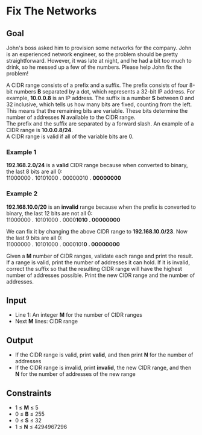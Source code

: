 # Fix The Networks

## Goal

John's boss asked him to provision some networks for the company. John is an
experienced network engineer, so the problem should be pretty straightforward.
However, it was late at night, and he had a bit too much to drink, so he messed
up a few of the numbers. Please help John fix the problem!

A CIDR range consists of a prefix and a suffix. The prefix consists of four
8-bit numbers **B** separated by a dot, which represents a 32-bit IP address.
For example, **10.0.0.8** is an IP address. The suffix is a number **S** between
0 and 32 inclusive, which tells us how many bits are fixed, counting from the
left. This means that the remaining bits are variable. These bits determine the
number of addresses **N** available to the CIDR range. \
The prefix and the suffix are separated by a forward slash. An example of a CIDR
range is **10.0.0.8/24**. \
A CIDR range is valid if all of the variable bits are 0.

### Example 1

**192.168.2.0/24** is a **valid** CIDR range because when converted to binary,
the last 8 bits are all 0: \
11000000 . 10101000 . 00000010 . **00000000**

### Example 2

**192.168.10.0/20** is an **invalid** range because when the prefix is converted
to binary, the last 12 bits are not all 0: \
11000000 . 10101000 . 0000**1010 . 00000000**

We can fix it by changing the above CIDR range to **192.168.10.0/23**. Now the
last 9 bits are all 0: \
11000000 . 10101000 . 0000101**0 . 00000000**

Given a **M** number of CIDR ranges, validate each range and print the result.
If a range is valid, print the number of addresses it can hold. If it is
invalid, correct the suffix so that the resulting CIDR range will have the
highest number of addresses possible. Print the new CIDR range and the number of
addresses.

## Input

-   Line 1: An integer **M** for the number of CIDR ranges
-   Next **M** lines: CIDR range

## Output

-   If the CIDR range is valid, print **valid**, and then print **N** for the
    number of addresses
-   If the CIDR range is invalid, print **invalid**, the new CIDR range, and
    then **N** for the number of addresses of the new range

## Constraints

-   1 &leq; **M** &leq; 5
-   0 &leq; **B** &leq; 255
-   0 &leq; **S** &leq; 32
-   1 &leq; **N** &leq; 4294967296
